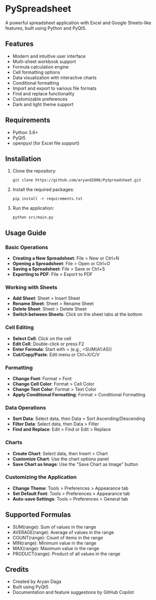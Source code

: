 # PySpreadsheet

A powerful spreadsheet application with Excel and Google Sheets-like features, built using Python and PyQt5.

## Features

- Modern and intuitive user interface
- Multi-sheet workbook support
- Formula calculation engine
- Cell formatting options
- Data visualization with interactive charts
- Conditional formatting
- Import and export to various file formats
- Find and replace functionality
- Customizable preferences
- Dark and light theme support

## Requirements

- Python 3.6+
- PyQt5
- openpyxl (for Excel file support)

## Installation

1. Clone the repository:
   ```
   git clone https://github.com/aryand2006/PySpreadsheet.git
   ```

2. Install the required packages:
   ```
   pip install -r requirements.txt
   ```

3. Run the application:
   ```
   python src/main.py
   ```

## Usage Guide

### Basic Operations

- **Creating a New Spreadsheet**: File > New or Ctrl+N
- **Opening a Spreadsheet**: File > Open or Ctrl+O
- **Saving a Spreadsheet**: File > Save or Ctrl+S
- **Exporting to PDF**: File > Export to PDF

### Working with Sheets

- **Add Sheet**: Sheet > Insert Sheet
- **Rename Sheet**: Sheet > Rename Sheet
- **Delete Sheet**: Sheet > Delete Sheet
- **Switch between Sheets**: Click on the sheet tabs at the bottom

### Cell Editing

- **Select Cell**: Click on the cell
- **Edit Cell**: Double-click or press F2
- **Enter Formula**: Start with = (e.g., =SUM(A1:A5))
- **Cut/Copy/Paste**: Edit menu or Ctrl+X/C/V

### Formatting

- **Change Font**: Format > Font
- **Change Cell Color**: Format > Cell Color
- **Change Text Color**: Format > Text Color
- **Apply Conditional Formatting**: Format > Conditional Formatting

### Data Operations

- **Sort Data**: Select data, then Data > Sort Ascending/Descending
- **Filter Data**: Select data, then Data > Filter
- **Find and Replace**: Edit > Find or Edit > Replace

### Charts

- **Create Chart**: Select data, then Insert > Chart
- **Customize Chart**: Use the chart options panel
- **Save Chart as Image**: Use the "Save Chart as Image" button

### Customizing the Application

- **Change Theme**: Tools > Preferences > Appearance tab
- **Set Default Font**: Tools > Preferences > Appearance tab
- **Auto-save Settings**: Tools > Preferences > General tab

## Supported Formulas

- SUM(range): Sum of values in the range
- AVERAGE(range): Average of values in the range
- COUNT(range): Count of items in the range
- MIN(range): Minimum value in the range
- MAX(range): Maximum value in the range
- PRODUCT(range): Product of all values in the range

## Credits

- Created by Aryan Daga
- Built using PyQt5
- Documentation and feature suggestions by GitHub Copilot